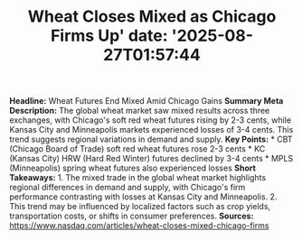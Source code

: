 ﻿---
title: "Wheat Closes Mixed as Chicago Firms Up'
date: '2025-08-27T01:57:44"
category: "Markets"
summary: ""
slug: "wheat closes mixed as chicago firms up"
source_urls:
  - "https://www.nasdaq.com/articles/wheat-closes-mixed-chicago-firms"
seo:
  title: "Wheat Closes Mixed as Chicago Firms Up | Hash n Hedge'
  description: '"
  keywords: ["news", "markets", "brief"]
---
**Headline:** Wheat Futures End Mixed Amid Chicago Gains  **Summary Meta Description:** The global wheat market saw mixed results across three exchanges, with Chicago's soft red wheat futures rising by 2-3 cents, while Kansas City and Minneapolis markets experienced losses of 3-4 cents. This trend suggests regional variations in demand and supply.  **Key Points:**  * CBT (Chicago Board of Trade) soft red wheat futures rose 2-3 cents * KC (Kansas City) HRW (Hard Red Winter) futures declined by 3-4 cents * MPLS (Minneapolis) spring wheat futures also experienced losses  **Short Takeaways:**  1. The mixed trade in the global wheat market highlights regional differences in demand and supply, with Chicago's firm performance contrasting with losses at Kansas City and Minneapolis. 2. This trend may be influenced by localized factors such as crop yields, transportation costs, or shifts in consumer preferences.  **Sources:** https://www.nasdaq.com/articles/wheat-closes-mixed-chicago-firms 
